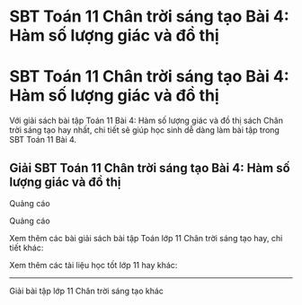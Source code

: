 # SBT Toán 11 Chân trời sáng tạo Bài 4: Hàm số lượng giác và đồ thị

# SBT Toán 11 Chân trời sáng tạo Bài 4: Hàm số lượng giác và đồ thị

Với giải sách bài tập Toán 11 Bài 4: Hàm số lượng giác và đồ thị sách Chân trời sáng tạo hay nhất, chi tiết sẽ giúp học sinh dễ dàng làm bài tập trong SBT Toán 11 Bài 4.

## Giải SBT Toán 11 Chân trời sáng tạo Bài 4: Hàm số lượng giác và đồ thị

Quảng cáo

Quảng cáo

Xem thêm các bài giải sách bài tập Toán lớp 11 Chân trời sáng tạo hay, chi tiết khác:

Xem thêm các tài liệu học tốt lớp 11 hay khác:

* * *

Giải bài tập lớp 11 Chân trời sáng tạo khác
